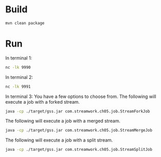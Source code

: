 # Build
```bash
mvn clean package
```

# Run
In terminal 1:
```bash
nc -lk 9990
```

In terminal 2:
```bash
nc -lk 9991
```

In terminal 3:
You have a few options to choose from.
The following will execute a job with a forked stream.
```bash
java -cp ./target/gss.jar com.streamwork.ch05.job.StreamForkJob
```
The following will execute a job with a merged stream.
```bash
java -cp ./target/gss.jar com.streamwork.ch05.job.StreamMergeJob
```
The following will execute a job with a split stream.

```bash
java -cp ./target/gss.jar com.streamwork.ch05.job.StreamSplitJob
```
